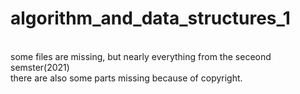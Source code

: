 # algorithm_and_data_structures_1
<br>
some files are missing, but nearly everything from the seceond semster(2021)<br>
there are also some parts missing because of copyright.
